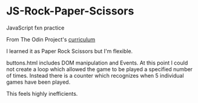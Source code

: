 # JS-Rock-Paper-Scissors
JavaScript fxn practice

From The Odin Project's [curriculum](http://www.theodinproject.com/courses/web-development-101/lessons/rock-paper-scissors)

I learned it as Paper Rock Scissors but I'm flexible.

buttons.html includes DOM manipulation and Events. At this point I could not create a loop which allowed the game to be
played a specified number of times. Instead there is a counter which recognizes when 5 individual games
have been played.

This feels highly inefficients.